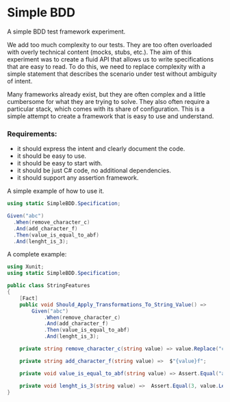 # Simple BDD
A simple BDD test framework experiment.

We add too much complexity to our tests. They are too often overloaded with overly technical content (mocks, stubs, etc.). The aim of this experiment was to create a fluid API that allows us to write specifications that are easy to read.
To do this, we need to replace complexity with a simple statement that describes the scenario under test without ambiguity of intent.

Many frameworks already exist, but they are often complex and a little cumbersome for what they are trying to solve. They also often require a particular stack, which comes with its share of configuration. This is a simple attempt to create a framework that is easy to use and understand.

### Requirements:
- it should express the intent and clearly document the code.
- it should be easy to use.
- it should be easy to start with.
- it should be just C# code, no additional dependencies.
- it should support any assertion framework.

A simple example of how to use it.

```csharp
using static SimpleBDD.Specification;

Given("abc")
  .When(remove_character_c)
  .And(add_character_f)
  .Then(value_is_equal_to_abf)
  .And(lenght_is_3);
```

A complete example:
```csharp
using Xunit;
using static SimpleBDD.Specification;

public class StringFeatures
{
    [Fact]
    public void Should_Apply_Transformations_To_String_Value() =>
        Given("abc")
            .When(remove_character_c)
            .And(add_character_f)
            .Then(value_is_equal_to_abf)
            .And(lenght_is_3);

    private string remove_character_c(string value) => value.Replace("c", string.Empty);

    private string add_character_f(string value) =>  $"{value}f";

    private void value_is_equal_to_abf(string value) => Assert.Equal("abf", value);

    private void lenght_is_3(string value) =>  Assert.Equal(3, value.Length);
}
```
